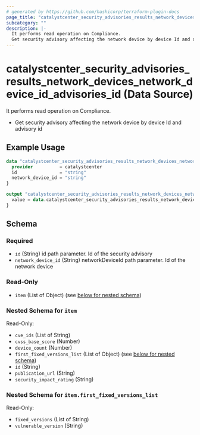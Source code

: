 ```yaml
---
# generated by https://github.com/hashicorp/terraform-plugin-docs
page_title: "catalystcenter_security_advisories_results_network_devices_network_device_id_advisories_id Data Source - terraform-provider-catalystcenter"
subcategory: ""
description: |-
  It performs read operation on Compliance.
  Get security advisory affecting the network device by device Id and advisory id
---
```


# catalystcenter_security_advisories_results_network_devices_network_device_id_advisories_id (Data Source)

It performs read operation on Compliance.

- Get security advisory affecting the network device by device Id and advisory id

## Example Usage

```terraform
data "catalystcenter_security_advisories_results_network_devices_network_device_id_advisories_id" "example" {
  provider          = catalystcenter
  id                = "string"
  network_device_id = "string"
}

output "catalystcenter_security_advisories_results_network_devices_network_device_id_advisories_id_example" {
  value = data.catalystcenter_security_advisories_results_network_devices_network_device_id_advisories_id.example.item
}
```

<!-- schema generated by tfplugindocs -->
## Schema

### Required

- `id` (String) id path parameter. Id of the security advisory
- `network_device_id` (String) networkDeviceId path parameter. Id of the network device

### Read-Only

- `item` (List of Object) (see [below for nested schema](#nestedatt--item))

<a id="nestedatt--item"></a>
### Nested Schema for `item`

Read-Only:

- `cve_ids` (List of String)
- `cvss_base_score` (Number)
- `device_count` (Number)
- `first_fixed_versions_list` (List of Object) (see [below for nested schema](#nestedobjatt--item--first_fixed_versions_list))
- `id` (String)
- `publication_url` (String)
- `security_impact_rating` (String)

<a id="nestedobjatt--item--first_fixed_versions_list"></a>
### Nested Schema for `item.first_fixed_versions_list`

Read-Only:

- `fixed_versions` (List of String)
- `vulnerable_version` (String)
